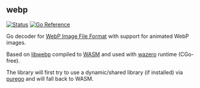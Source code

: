 ## webp
[![Status](https://github.com/gen2brain/webp/actions/workflows/test.yml/badge.svg)](https://github.com/gen2brain/webp/actions)
[![Go Reference](https://pkg.go.dev/badge/github.com/gen2brain/webp.svg)](https://pkg.go.dev/github.com/gen2brain/webp)

Go decoder for [WebP Image File Format](https://en.wikipedia.org/wiki/WebP) with support for animated WebP images.

Based on [libwebp](https://github.com/webmproject/libwebp) compiled to [WASM](https://en.wikipedia.org/wiki/WebAssembly) and used with [wazero](https://wazero.io/) runtime (CGo-free).

The library will first try to use a dynamic/shared library (if installed) via [purego](https://github.com/ebitengine/purego) and will fall back to WASM.
